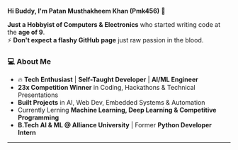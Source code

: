 **Hi Buddy, I'm Patan Musthakheem Khan (Pmk456)** 👋  

**Just a Hobbyist of Computers & Electronics** who started writing code at the **age of 9**.  
⚡ **Don't expect a flashy GitHub page** just raw passion in the blood.
### 💻 About Me  


- 🔥 **Tech Enthusiast** | **Self-Taught Developer** | **AI/ML Engineer**  
-  **23x Competition Winner** in Coding, Hackathons & Technical Presentations  
-  **Built Projects** in AI, Web Dev, Embedded Systems & Automation
-  Currently Lerning **Machine Learning, Deep Learning & Competitive Programming**  
-  **B.Tech AI & ML @ Alliance University** | Former **Python Developer Intern**

---
